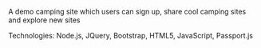 A demo camping site which users can sign up, share cool camping sites and explore new sites

Technologies: Node.js, JQuery, Bootstrap, HTML5, JavaScript, Passport.js
